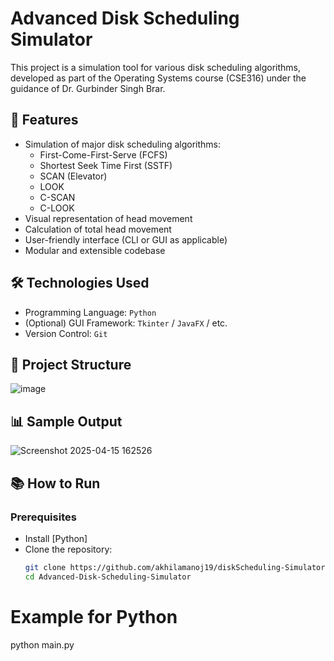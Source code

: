 # Advanced Disk Scheduling Simulator

This project is a simulation tool for various disk scheduling algorithms, developed as part of the Operating Systems course (CSE316) under the guidance of Dr. Gurbinder Singh Brar.

## 🚀 Features

- Simulation of major disk scheduling algorithms:
  - First-Come-First-Serve (FCFS)
  - Shortest Seek Time First (SSTF)
  - SCAN (Elevator)
  - LOOK
  - C-SCAN
  - C-LOOK
- Visual representation of head movement
- Calculation of total head movement
- User-friendly interface (CLI or GUI as applicable)
- Modular and extensible codebase

## 🛠️ Technologies Used

- Programming Language:  `Python`
- (Optional) GUI Framework: `Tkinter` / `JavaFX` / etc.
- Version Control: `Git`

## 📂 Project Structure

![image](https://github.com/user-attachments/assets/949d967d-0538-47a5-8441-c5bb2f634bf1)



## 📊 Sample Output

![Screenshot 2025-04-15 162526](https://github.com/user-attachments/assets/4ee98113-c906-4d2b-ac27-649c4fe95a10)



## 📚 How to Run


### Prerequisites
- Install [Python] 
- Clone the repository:
  ```bash
  git clone https://github.com/akhilamanoj19/diskScheduling-Simulator.git
  cd Advanced-Disk-Scheduling-Simulator

# Example for Python
python main.py
